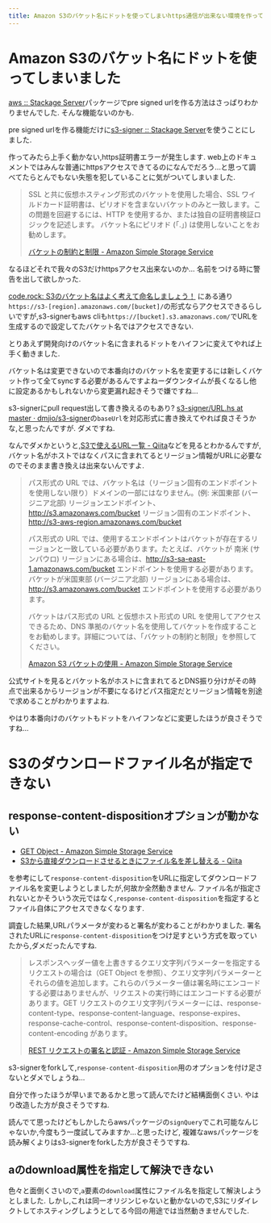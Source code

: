 ```yaml
---
title: Amazon S3のバケット名にドットを使ってしまいhttps通信が出来ない環境を作ってしまった,S3のダウンロードファイル名を指定できるライブラリがなくて困っている
---
```


# Amazon S3のバケット名にドットを使ってしまいました

[aws :: Stackage Server](https://www.stackage.org/package/aws)パッケージでpre signed urlを作る方法はさっぱりわかりませんでした.
そんな機能ないのかも.

pre signed urlを作る機能だけに[s3-signer :: Stackage Server](https://www.stackage.org/package/s3-signer)を使うことにしました.

作ってみたら上手く動かない,https証明書エラーが発生します.
web上のドキュメントではみんな普通にhttpsアクセスできてるのになんでだろう…と思って調べてたらとんでもない失態を犯していることに気がついてしまいました.

> SSL と共に仮想ホスティング形式のバケットを使用した場合、SSL ワイルドカード証明書は、ピリオドを含まないバケットのみと一致します。この問題を回避するには、HTTP を使用するか、または独自の証明書検証ロジックを記述します。 バケット名にピリオド (「.」) は使用しないことをお勧めします。
>
> [バケットの制約と制限 - Amazon Simple Storage Service](http://docs.aws.amazon.com/ja_jp/AmazonS3/latest/dev/BucketRestrictions.html)

なるほどそれで我々のS3だけhttpsアクセス出来ないのか…
名前をつける時に警告を出して欲しかった.

[code.rock: S3のバケット名はよく考えて命名しましょう！](http://blog.dateofrock.com/2012/02/s3.html)
にある通り`https://s3-[region].amazonaws.com/[bucket]/`の形式ならアクセスできるらしいですが,s3-signerもaws cliも`https://[bucket].s3.amazonaws.com/`でURLを生成するので設定してたバケット名ではアクセスできない.

とりあえず開発向けのバケット名に含まれるドットをハイフンに変えてやれば上手く動きました.

バケット名は変更できないので本番向けのバケット名を変更するには新しくバケット作って全てsyncする必要があるんですよねーダウンタイムが長くなるし他に設定あるかもしれないから変更漏れ起きそうで嫌ですね…

s3-signerにpull request出して書き換えるのもあり?
[s3-signer/URL.hs at master · dmjio/s3-signer](https://github.com/dmjio/s3-signer/blob/master/src/Network/S3/URL.hs#L36)の`baseUrl`を対応形式に書き換えてやれば良さそうかな,と思ったんですが.
ダメですね.

なんでダメかというと,[S3で使えるURL一覧 - Qiita](http://qiita.com/koni/items/1d116726282b1c443a40)などを見るとわかるんですが,バケット名がホストではなくパスに含まれてるとリージョン情報がURLに必要なのでそのまま書き換えは出来ないんですよ.

> パス形式の URL では、バケット名は（リージョン固有のエンドポイントを使用しない限り）ドメインの一部にはなりません。(例: 米国東部 (バージニア北部) リージョンエンドポイント、http://s3.amazonaws.com/bucket リージョン固有のエンドポイント、http://s3-aws-region.amazonaws.com/bucket
>
> パス形式の URL では、使用するエンドポイントはバケットが存在するリージョンと一致している必要があります。たとえば、バケットが 南米 (サンパウロ) リージョンにある場合は、http://s3-sa-east-1.amazonaws.com/bucket エンドポイントを使用する必要があります。バケットが米国東部 (バージニア北部) リージョンにある場合は、http://s3.amazonaws.com/bucket エンドポイントを使用する必要があります。
>
> バケットはパス形式の URL と仮想ホスト形式の URL を使用してアクセスできるため、DNS 準拠のバケット名を使用してバケットを作成することをお勧めします。詳細については、「バケットの制約と制限」を参照してください。
>
> [Amazon S3 バケットの使用 - Amazon Simple Storage Service](http://docs.aws.amazon.com/ja_jp/AmazonS3/latest/dev/UsingBucket.html)

公式サイトを見るとバケット名がホストに含まれてるとDNS振り分けがその時点で出来るからリージョンが不要になるけどパス指定だとリージョン情報を別途で求めることがわかりますよね.

やはり本番向けのバケットもドットをハイフンなどに変更したほうが良さそうですね…

# S3のダウンロードファイル名が指定できない

## response-content-dispositionオプションが動かない

* [GET Object - Amazon Simple Storage Service](http://docs.aws.amazon.com/AmazonS3/latest/API/RESTObjectGET.html)
* [S3から直接ダウンロードさせるときにファイル名を差し替える - Qiita](http://qiita.com/kitar/items/166896357f50f4fe0a95)

を参考にして`response-content-disposition`をURLに指定してダウンロードファイル名を変更しようとしましたが,何故か全然動きません.
ファイル名が指定されないとかそういう次元ではなく,`response-content-disposition`を指定するとファイル自体にアクセスできなくなります.

調査した結果,URLパラメータが変わると署名が変わることがわかりました.
署名されたURLに`response-content-disposition`をつけ足すという方式を取っていたから,ダメだったんですね.

>  レスポンスヘッダー値を上書きするクエリ文字列パラメーターを指定するリクエストの場合は（GET Object を参照）、クエリ文字列パラメーターとそれらの値を追加します。これらのパラメーター値は署名時にエンコードする必要はありませんが、リクエストの実行時にはエンコードする必要があります。GET リクエストのクエリ文字列パラメーターには、response-content-type、response-content-language、response-expires、response-cache-control、response-content-disposition、response-content-encoding があります。
>
> [REST リクエストの署名と認証 - Amazon Simple Storage Service](http://docs.aws.amazon.com/ja_jp/AmazonS3/latest/dev/RESTAuthentication.html)

s3-signerをforkして,`response-content-disposition`用のオプションを付け足さないとダメでしょうね…

自分で作ったほうが早いまであるかと思って読んでたけど結構面倒くさい.
やはり改造した方が良さそうですね.

読んでて思ったけどもしかしたらawsパッケージの`signQuery`でこれ可能なんじゃないか,今度もう一度試してみますか…と思ったけど,
複雑なawsパッケージを読み解くよりはs3-signerをforkした方が良さそうですね.

## aのdownload属性を指定して解決できない

色々と面倒くさいので,`a`要素の`download`属性にファイル名を指定して解決しようとしました.
しかし,これは同一オリジンじゃないと動かないので,S3にリダイレクトしてホスティングしようとしてる今回の用途では当然動きませんでした.

